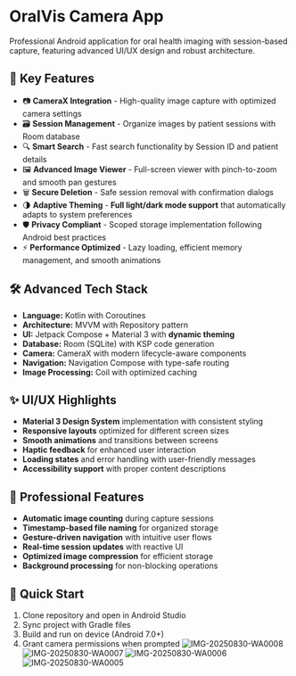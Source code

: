 # OralVis Camera App

Professional Android application for oral health imaging with session-based capture, featuring advanced UI/UX design and robust architecture.

## 🚀 Key Features
- 📷 **CameraX Integration** - High-quality image capture with optimized camera settings
- 🗃️ **Session Management** - Organize images by patient sessions with Room database
- 🔍 **Smart Search** - Fast search functionality by Session ID and patient details
- 🖼️ **Advanced Image Viewer** - Full-screen viewer with pinch-to-zoom and smooth pan gestures
- 🗑️ **Secure Deletion** - Safe session removal with confirmation dialogs
- 🌗 **Adaptive Theming** - **Full light/dark mode support** that automatically adapts to system preferences
- 🛡️ **Privacy Compliant** - Scoped storage implementation following Android best practices
- ⚡ **Performance Optimized** - Lazy loading, efficient memory management, and smooth animations

## 🛠️ Advanced Tech Stack
- **Language:** Kotlin with Coroutines
- **Architecture:** MVVM with Repository pattern
- **UI:** Jetpack Compose + Material 3 with **dynamic theming**
- **Database:** Room (SQLite) with KSP code generation
- **Camera:** CameraX with modern lifecycle-aware components
- **Navigation:** Navigation Compose with type-safe routing
- **Image Processing:** Coil with optimized caching

## ✨ UI/UX Highlights
- **Material 3 Design System** implementation with consistent styling
- **Responsive layouts** optimized for different screen sizes
- **Smooth animations** and transitions between screens
- **Haptic feedback** for enhanced user interaction
- **Loading states** and error handling with user-friendly messages
- **Accessibility support** with proper content descriptions

## 🎯 Professional Features
- **Automatic image counting** during capture sessions
- **Timestamp-based file naming** for organized storage
- **Gesture-driven navigation** with intuitive user flows
- **Real-time session updates** with reactive UI
- **Optimized image compression** for efficient storage
- **Background processing** for non-blocking operations

## 🚀 Quick Start
1. Clone repository and open in Android Studio
2. Sync project with Gradle files
3. Build and run on device (Android 7.0+)
4. Grant camera permissions when prompted
![IMG-20250830-WA0008](https://github.com/user-attachments/assets/e5f5089d-0f5d-4f7f-b77b-35750f605593)
![IMG-20250830-WA0007](https://github.com/user-attachments/assets/935befdf-c325-4284-b556-8ee0c913e96f)
![IMG-20250830-WA0006](https://github.com/user-attachments/assets/0770bb60-214c-482c-9234-302d64394c89)
![IMG-20250830-WA0005](https://github.com/user-attachments/assets/8dbc580a-30f8-48c4-b16b-1122ab51d7e2)
